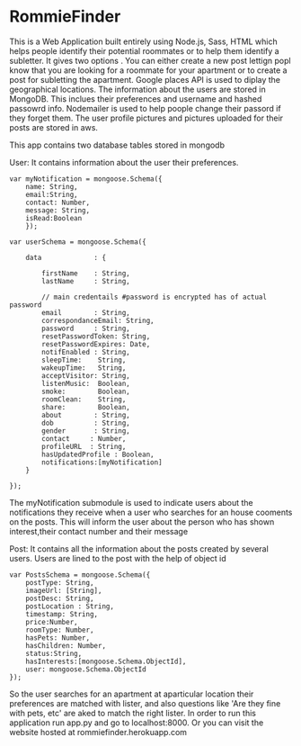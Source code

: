 # RommieFinder
This is a Web Application built entirely using Node.js, Sass, HTML which helps people identify their potential roommates or to help them identify a subletter. It gives two options . 
You can either create a new post lettign popl know that you are looking for a roommate for your apartment or to create a post for subletting the apartment. Google places API is used to diplay the geographical locations.
The information about the users are stored in MongoDB. This inclues their preferences and username and hashed passowrd info. Nodemailer is used to help poople change their passord if they forget them.
The user profile pictures and pictures uploaded for their posts are stored in aws. 

This app contains two database tables stored in mongodb

User:
It contains information about the user their preferences.
```
var myNotification = mongoose.Schema({
    name: String,
    email:String,
    contact: Number,
    message: String,
    isRead:Boolean
    });

var userSchema = mongoose.Schema({

    data             : {

        firstName    : String,
        lastName     : String,

        // main credentails #password is encrypted has of actual password
        email        : String,
        correspondanceEmail: String,
        password     : String,
        resetPasswordToken: String,
        resetPasswordExpires: Date,
        notifEnabled : String,
        sleepTime:    String,
        wakeupTime:   String,
        acceptVisitor: String,
        listenMusic:  Boolean,
        smoke:        Boolean,
        roomClean:    String,
        share:        Boolean,
        about        : String,
        dob          : String,
        gender       : String,
        contact     : Number,
        profileURL  : String,
        hasUpdatedProfile : Boolean,
        notifications:[myNotification]
    }

});
```
The myNotification submodule is used to indicate users about the notifications they receive when a user who searches for an house cooments on the posts. This will inform the user about the person who has shown interest,their contact number and their message

Post:
It contains all the information about the posts created by several users. Users are lined to the post with the help of object id

```
var PostsSchema = mongoose.Schema({
    postType: String,
    imageUrl: [String],
    postDesc: String,
    postLocation : String,
    timestamp: String,
    price:Number,
    roomType: Number,
    hasPets: Number,
    hasChildren: Number,
    status:String,
    hasInterests:[mongoose.Schema.ObjectId],
    user: mongoose.Schema.ObjectId
});
```
So the user searches for an apartment at aparticular location their preferences are matched with lister, and also questions like 'Are they fine with pets, etc' are aked to match the right lister.
In order to run this application run app.py and go to localhost:8000. Or you can visit the website hosted at rommiefinder.herokuapp.com
